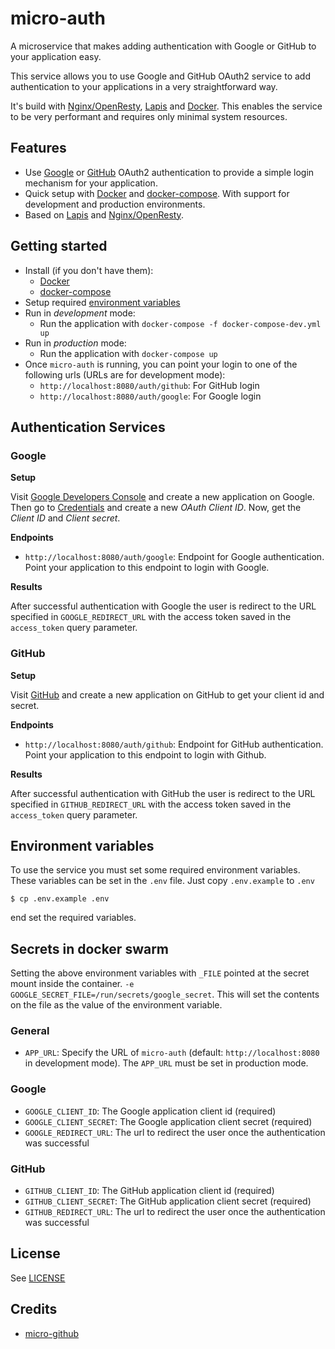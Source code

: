 # micro-auth

A microservice that makes adding authentication with Google or GitHub to your application easy.

This service allows you to use Google and GitHub OAuth2 service to add authentication to your applications in a very straightforward way.

It's build with [Nginx/OpenResty](https://openresty.org/en/), [Lapis](http://leafo.net/lapis/) and [Docker](https://www.docker.com/). This enables the service to be very performant and requires only minimal system resources.


## Features

  * Use [Google](https://developers.google.com/identity/protocols/OAuth2) or [GitHub](https://developer.github.com/v3/oauth/) OAuth2 authentication to provide a simple login mechanism for your application.
  * Quick setup with [Docker](https://www.docker.com/) and [docker-compose](https://docs.docker.com/compose/). With support for development and production environments.
  * Based on [Lapis](http://leafo.net/lapis) and [Nginx/OpenResty](https://openresty.org/en/).


## Getting started

  * Install (if you don't have them):
    * [Docker](https://www.docker.com/)
    * [docker-compose](https://docs.docker.com/compose/)
  * Setup required [environment variables](#environment-variables)
  * Run in _development_ mode:
    * Run the application with `docker-compose -f docker-compose-dev.yml up`
  * Run in _production_ mode:
    * Run the application with `docker-compose up`
  * Once `micro-auth` is running, you can point your login to one of the following urls (URLs are for development mode):
    * `http://localhost:8080/auth/github`: For GitHub login
    * `http://localhost:8080/auth/google`: For Google login


## Authentication Services

### Google

**Setup**

Visit [Google Developers Console](https://console.developers.google.com) and create a new application on Google.
Then go to [Credentials](https://console.developers.google.com/apis/credentials) and create a new _OAuth Client ID_.
Now, get the _Client ID_ and _Client secret_.

**Endpoints**

  * `http://localhost:8080/auth/google`: Endpoint for Google authentication. Point your application to this endpoint to login with Google.

**Results**

After successful authentication with Google the user is redirect to the URL specified in `GOOGLE_REDIRECT_URL` with the access token saved in the `access_token` query parameter.

### GitHub

**Setup**

Visit [GitHub](https://github.com/settings/applications/new) and create a new application on GitHub to get your client id and secret.

**Endpoints**

  * `http://localhost:8080/auth/github`: Endpoint for GitHub authentication. Point your application to this endpoint to login with Github.

**Results**

After successful authentication with GitHub the user is redirect to the URL specified in `GITHUB_REDIRECT_URL` with the access token saved in the `access_token` query parameter.


## Environment variables

To use the service you must set some required environment variables. These variables can be set in the `.env` file. Just copy `.env.example` to `.env`

```
$ cp .env.example .env
```

end set the required variables.

## Secrets in docker swarm
Setting the above environment variables with `_FILE` pointed at the secret mount inside the container. `-e GOOGLE_SECRET_FILE=/run/secrets/google_secret`. This will set the contents on the file as the value of the environment variable.

### General

  * `APP_URL`: Specify the URL of `micro-auth` (default: `http://localhost:8080` in development mode). The `APP_URL` must be set in production mode.

### Google

  * `GOOGLE_CLIENT_ID`: The Google application client id (required)
  * `GOOGLE_CLIENT_SECRET`: The Google application client secret (required)
  * `GOOGLE_REDIRECT_URL`: The url to redirect the user once the authentication was successful

### GitHub

  * `GITHUB_CLIENT_ID`: The GitHub application client id (required)
  * `GITHUB_CLIENT_SECRET`: The GitHub application client secret (required)
  * `GITHUB_REDIRECT_URL`: The url to redirect the user once the authentication was successful


## License

See [LICENSE](./LICENSE)


## Credits

  * [micro-github](https://github.com/mxstbr/micro-github)
